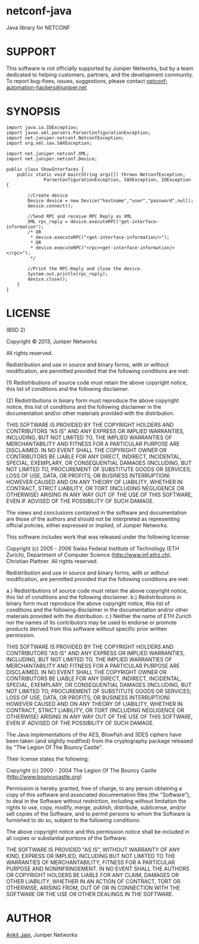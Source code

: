 netconf-java
============

Java library for NETCONF

SUPPORT
=======

This software is not officially supported by Juniper Networks, but by a team dedicated to helping customers,
partners, and the development community.  To report bug-fixes, issues, suggestions, please contact netconf-automation-hackers@juniper.net

SYNOPSIS
========

    import java.io.IOException;
    import javax.xml.parsers.ParserConfigurationException;
    import net.juniper.netconf.NetconfException;
    import org.xml.sax.SAXException;

    import net.juniper.netconf.XML;
    import net.juniper.netconf.Device;

    public class ShowInterfaces {
        public static void main(String args[]) throws NetconfException,
                  ParserConfigurationException, SAXException, IOException {

            //Create device
            Device device = new Device("hostname","user","password",null);
            device.connect();

            //Send RPC and receive RPC Reply as XML
            XML rpc_reply = device.executeRPC("get-interface-information");
            /* OR
             * device.executeRPC("<get-interface-information/>");
             * OR
             * device.executeRPC("<rpc><get-interface-information/></rpc>");
             */

            //Print the RPC-Reply and close the device.
            System.out.println(rpc_reply);
            device.close();
        }
    }

LICENSE
=======

(BSD 2)

Copyright © 2013, Juniper Networks

All rights reserved.

Redistribution and use in source and binary forms, with or without modification, are permitted provided that the following conditions are met:

(1) Redistributions of source code must retain the above copyright notice, this list of conditions and the following disclaimer.

(2) Redistributions in binary form must reproduce the above copyright notice, this list of conditions and the following disclaimer in the documentation and/or other materials provided with the distribution.

THIS SOFTWARE IS PROVIDED BY THE COPYRIGHT HOLDERS AND CONTRIBUTORS “AS IS” AND ANY EXPRESS OR IMPLIED WARRANTIES, INCLUDING, BUT NOT LIMITED TO, THE IMPLIED WARRANTIES OF MERCHANTABILITY AND FITNESS FOR A PARTICULAR PURPOSE ARE DISCLAIMED. IN NO EVENT SHALL THE COPYRIGHT OWNER OR CONTRIBUTORS BE LIABLE FOR ANY DIRECT, INDIRECT, INCIDENTAL, SPECIAL, EXEMPLARY, OR CONSEQUENTIAL DAMAGES (INCLUDING, BUT NOT LIMITED TO, PROCUREMENT OF SUBSTITUTE GOODS OR SERVICES; LOSS OF USE, DATA, OR PROFITS; OR BUSINESS INTERRUPTION) HOWEVER CAUSED AND ON ANY THEORY OF LIABILITY, WHETHER IN CONTRACT, STRICT LIABILITY, OR TORT (INCLUDING NEGLIGENCE OR OTHERWISE) ARISING IN ANY WAY OUT OF THE USE OF THIS SOFTWARE, EVEN IF ADVISED OF THE POSSIBILITY OF SUCH DAMAGE.

The views and conclusions contained in the software and documentation are those of the authors and should not be interpreted as representing official policies, either expressed or implied, of Juniper Networks.

This software includes work that was released under the following license:

Copyright (c) 2005 - 2006 Swiss Federal Institute of Technology (ETH Zurich),
  Department of Computer Science (http://www.inf.ethz.ch),
  Christian Plattner. All rights reserved.

Redistribution and use in source and binary forms, with or without
modification, are permitted provided that the following conditions
are met:

a.) Redistributions of source code must retain the above copyright
    notice, this list of conditions and the following disclaimer.
b.) Redistributions in binary form must reproduce the above copyright
    notice, this list of conditions and the following disclaimer in the
    documentation and/or other materials provided with the distribution.
c.) Neither the name of ETH Zurich nor the names of its contributors may
    be used to endorse or promote products derived from this software
    without specific prior written permission.

THIS SOFTWARE IS PROVIDED BY THE COPYRIGHT HOLDERS AND CONTRIBUTORS "AS IS"
AND ANY EXPRESS OR IMPLIED WARRANTIES, INCLUDING, BUT NOT LIMITED TO, THE
IMPLIED WARRANTIES OF MERCHANTABILITY AND FITNESS FOR A PARTICULAR PURPOSE
ARE DISCLAIMED. IN NO EVENT SHALL THE COPYRIGHT OWNER OR CONTRIBUTORS BE
LIABLE FOR ANY DIRECT, INDIRECT, INCIDENTAL, SPECIAL, EXEMPLARY, OR
CONSEQUENTIAL DAMAGES (INCLUDING, BUT NOT LIMITED TO, PROCUREMENT OF
SUBSTITUTE GOODS OR SERVICES; LOSS OF USE, DATA, OR PROFITS; OR BUSINESS
INTERRUPTION) HOWEVER CAUSED AND ON ANY THEORY OF LIABILITY, WHETHER IN
CONTRACT, STRICT LIABILITY, OR TORT (INCLUDING NEGLIGENCE OR OTHERWISE)
ARISING IN ANY WAY OUT OF THE USE OF THIS SOFTWARE, EVEN IF ADVISED OF THE
POSSIBILITY OF SUCH DAMAGE.

The Java implementations of the AES, Blowfish and 3DES ciphers have been
taken (and slightly modified) from the cryptography package released by
"The Legion Of The Bouncy Castle".

Their license states the following:

Copyright (c) 2000 - 2004 The Legion Of The Bouncy Castle
(http://www.bouncycastle.org)

Permission is hereby granted, free of charge, to any person obtaining a copy
of this software and associated documentation files (the "Software"), to deal
in the Software without restriction, including without limitation the rights
to use, copy, modify, merge, publish, distribute, sublicense, and/or sell
copies of the Software, and to permit persons to whom the Software is
furnished to do so, subject to the following conditions:

The above copyright notice and this permission notice shall be included in
all copies or substantial portions of the Software.

THE SOFTWARE IS PROVIDED "AS IS", WITHOUT WARRANTY OF ANY KIND, EXPRESS OR
IMPLIED, INCLUDING BUT NOT LIMITED TO THE WARRANTIES OF MERCHANTABILITY,
FITNESS FOR A PARTICULAR PURPOSE AND NONINFRINGEMENT. IN NO EVENT SHALL THE
AUTHORS OR COPYRIGHT HOLDERS BE LIABLE FOR ANY CLAIM, DAMAGES OR OTHER
LIABILITY, WHETHER IN AN ACTION OF CONTRACT, TORT OR OTHERWISE, ARISING FROM,
OUT OF OR IN CONNECTION WITH THE SOFTWARE OR THE USE OR OTHER DEALINGS IN
THE SOFTWARE.

AUTHOR
======

[Ankit Jain](http://www.linkedin.com/in/ankitj093), Juniper Networks
